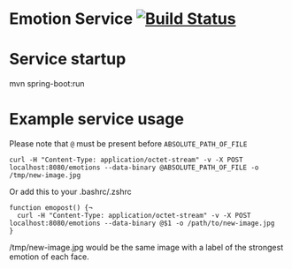 # Emotion Service [![Build Status](https://travis-ci.org/alphadev-sthlm/emotion-service.png)](https://travis-ci.org/alphadev-sthlm/emotion-service)

# Service startup

mvn spring-boot:run

# Example service usage

Please note that `@` must be present before `ABSOLUTE_PATH_OF_FILE`

```
curl -H "Content-Type: application/octet-stream" -v -X POST localhost:8080/emotions --data-binary @ABSOLUTE_PATH_OF_FILE -o /tmp/new-image.jpg
```

Or add this to your .bashrc/.zshrc
```
function emopost() {¬
  curl -H "Content-Type: application/octet-stream" -v -X POST localhost:8080/emotions --data-binary @$1 -o /path/to/new-image.jpg
}
```

/tmp/new-image.jpg would be the same image with a label of the strongest emotion of each face.
